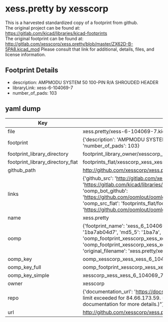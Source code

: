 # xess.pretty by xesscorp  
This is a harvested standardized copy of a footprint from github.  
The original project can be found at:  
https://gitlab.com/kicad/libraries/kicad-footprints  
The original footprint can be found at:
http://gitlab.com/xesscorp/xess.pretty/blob/master/ZX62D-B-5PA8.kicad_mod
Please consult that link for additional, details, files, and license information.  
## Footprint Details
* description: AMPMODU SYSTEM 50 100-PIN R/A SHROUDED HEADER  
* libraryLink: xess-6-104069-7  
* number_of_pads: 103  
## yaml dump  
| Key | Value |  
| --- | --- |  
| file | xess.pretty/xess-6-104069-7.kicad_mod |  
| footprint | {'description': 'AMPMODU SYSTEM 50 100-PIN R/A SHROUDED HEADER', 'libraryLink': 'xess-6-104069-7', 'number_of_pads': 103} |  
| footprint_library_directory | footprint_library_owner/xesscorp_xess.pretty |  
| footprint_library_directory_flat | footprints_flat/xesscorp_xess_xess_6_104069_7/working |  
| github_path | http://github.com/xesscorp/xess.pretty/blob/master/xess-6-104069-7.kicad_mod |  
| links | {'github_src': 'http://gitlab.com/xesscorp/xess.pretty/blob/master/ZX62D-B-5PA8.kicad_mod', 'github_src_repo': 'https://gitlab.com/kicad/libraries/kicad-footprints', 'oomp_bot': 'footprints/xesscorp_xess_xess_6_104069_7/working', 'oomp_bot_github': 'https://github.com/oomlout/oomlout_oomp_footprint_bot/tree/main/footprints/xesscorp_xess_xess_6_104069_7/working', 'oomp_src_flat': 'footprints_flat/footprints_flat/xesscorp_xess_xess_6_104069_7/working', 'oomp_src_flat_github': 'https://github.com/oomlout/oomlout_oomp_footprint_src/tree/main/footprints_flat/xesscorp_xess_xess_6_104069_7/working'} |  
| name | xess.pretty |  
| oomp | {'footprint_name': 'xess_6_104069_7', 'library_name': 'xess', 'md5': '1ba7ab04d78b885d1721716235cd6476', 'md5_10': '1ba7ab04d7', 'md5_5': '1ba7a', 'md5_6': '1ba7ab', 'oomp_key': 'oomp_xesscorp_xess_xess_6_104069_7', 'oomp_key_extra': 'oomp_footprint_xesscorp_xess_xess_6_104069_7', 'oomp_key_full': 'oomp_footprint_xesscorp_xess_xess_6_104069_7_1ba7ab', 'oomp_key_simple': 'xesscorp_xess_xess_6_104069_7', 'original_filename': 'xess.pretty/xess-6-104069-7.kicad_mod', 'owner_name': 'xesscorp'} |  
| oomp_key | oomp_xesscorp_xess_xess_6_104069_7 |  
| oomp_key_full | oomp_footprint_xesscorp_xess_xess_6_104069_7 |  
| oomp_key_simple | xesscorp_xess_xess_6_104069_7 |  
| owner | xesscorp |  
| repo | {'documentation_url': 'https://docs.github.com/rest/overview/resources-in-the-rest-api#rate-limiting', 'message': "API rate limit exceeded for 84.66.173.59. (But here's the good news: Authenticated requests get a higher rate limit. Check out the documentation for more details.)"} |  
| url | http://github.com/xesscorp/xess.pretty |  

